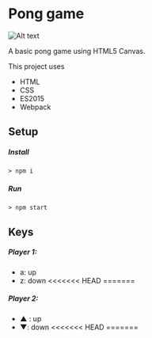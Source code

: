 # Pong game

![Alt text](http://i.imgur.com/M9wP32p.png "Pong Image")

A basic pong game using HTML5 Canvas.

This project uses

<ul>
    <li>HTML</li>
    <li>CSS</li>
    <li>ES2015</li>
    <li>Webpack</li>
</ul>

## Setup

##### Install

`> npm i`

##### Run

`> npm start`

## Keys

##### Player 1:
* a: up
* z: down
<<<<<<< HEAD
=======

##### Player 2:
* ▲ : up
* ▼: down
<<<<<<< HEAD
=======